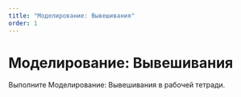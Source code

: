 ```yaml
---
title: "Моделирование: Вывешивания"
order: 1
---
```


# Моделирование: Вывешивания

Выполните Моделирование: Вывешивания в рабочей тетради.